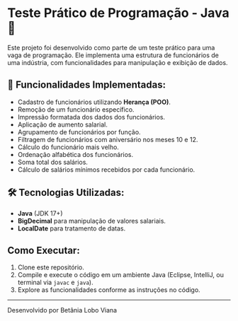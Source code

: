 
# Teste Prático de Programação - Java 🚀

Este projeto foi desenvolvido como parte de um teste prático para uma vaga de programação. Ele implementa uma estrutura de funcionários de uma indústria, com funcionalidades para manipulação e exibição de dados.

## 📌 Funcionalidades Implementadas:
- Cadastro de funcionários utilizando **Herança (POO)**.
- Remoção de um funcionário específico.
- Impressão formatada dos dados dos funcionários.
- Aplicação de aumento salarial.
- Agrupamento de funcionários por função.
- Filtragem de funcionários com aniversário nos meses 10 e 12.
- Cálculo do funcionário mais velho.
- Ordenação alfabética dos funcionários.
- Soma total dos salários.
- Cálculo de salários mínimos recebidos por cada funcionário.

## 🛠️ Tecnologias Utilizadas:
- **Java** (JDK 17+)
- **BigDecimal** para manipulação de valores salariais.
- **LocalDate** para tratamento de datas.

## Como Executar:
1. Clone este repositório.
2. Compile e execute o código em um ambiente Java (Eclipse, IntelliJ, ou terminal via `javac` e `java`).
3. Explore as funcionalidades conforme as instruções no código.

---
 Desenvolvido por Betânia Lobo Viana
